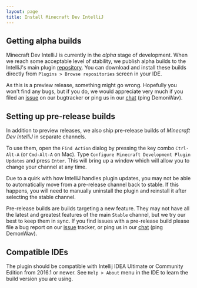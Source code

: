 ```yaml
---
layout: page
title: Install Minecraft Dev IntelliJ
---
```


## Getting alpha builds

Minecraft Dev IntelliJ is currently in the _alpha_ stage of development. When we reach some acceptable level of
stability, we publish alpha builds to the IntelliJ's main plugin [repository](https://plugins.jetbrains.com/plugin/8327).
You can download and install these builds directly from `Plugins > Browse repositories` screen in your IDE.

As this is a preview release, something might go wrong. Hopefully you won't find any bugs, but if you do, we would
appreciate very much if you filed an [issue](https://github.com/DemonWav/MinecraftDevIntelliJ/issues)
on our bugtracker or ping us in our [chat](/chat/) (ping DemonWav).

## Setting up pre-release builds

In addition to preview releases, we also ship pre-release builds of _Minecraft Dev IntelliJ_ in separate channels.

To use them, open the `Find Action` dialog by pressing the key combo `Ctrl-Alt-A` (or `Cmd-Alt-A` on Mac). Type
`Configure Minecraft Development Plugin Updates` and press `Enter`. This will bring up a window which will allow you
to change your channel at any time.

Due to a quirk with how IntelliJ handles plugin updates, you may not be able to automatically move from a pre-release
channel back to stable. If this happens, you will need to manually uninstall the plugin and reinstall it after selecting
the stable channel.

Pre-release builds are builds targeting a new feature. They may not have all the latest and greatest features of the
main `Stable` channel, but we try our best to keep them in sync. If you find issues with a pre-release build please
file a bug report on our [issue](https://github.com/DemonWav/MinecraftDevIntelliJ/issues) tracker, or ping us in our
[chat](/chat/) (ping DemonWav).

## Compatible IDEs

The plugin should be compatible with Intellij IDEA Ultimate or Community Edition from 2016.1 or newer.
See `Help > About` menu in the IDE to learn the build version you are using.
